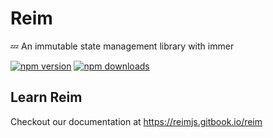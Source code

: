 # Reim
:zzz: An immutable state management library with immer

[![npm version](https://img.shields.io/npm/v/reim.svg)](https://www.npmjs.com/package/reim)
[![npm downloads](https://img.shields.io/npm/dm/reim.svg)](https://www.npmjs.com/package/reim)

## Learn Reim
Checkout our documentation at https://reimjs.gitbook.io/reim
